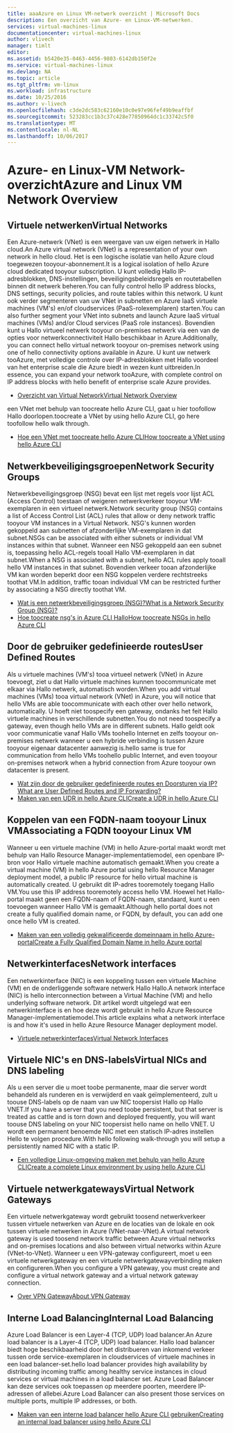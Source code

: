 ```yaml
---
title: aaaAzure en Linux VM-netwerk overzicht | Microsoft Docs
description: Een overzicht van Azure- en Linux-VM-netwerken.
services: virtual-machines-linux
documentationcenter: virtual-machines-linux
author: vlivech
manager: timlt
editor: 
ms.assetid: b5420e35-0463-4456-9803-6142db150f2e
ms.service: virtual-machines-linux
ms.devlang: NA
ms.topic: article
ms.tgt_pltfrm: vm-linux
ms.workload: infrastructure
ms.date: 10/25/2016
ms.author: v-livech
ms.openlocfilehash: c3de2dc583c62160e10c0e97e96fef49b9eaffbf
ms.sourcegitcommit: 523283cc1b3c37c428e77850964dc1c33742c5f0
ms.translationtype: MT
ms.contentlocale: nl-NL
ms.lasthandoff: 10/06/2017
---
```

# <a name="azure-and-linux-vm-network-overview"></a><span data-ttu-id="d94ed-103">Azure- en Linux-VM Network-overzicht</span><span class="sxs-lookup"><span data-stu-id="d94ed-103">Azure and Linux VM Network Overview</span></span>
## <a name="virtual-networks"></a><span data-ttu-id="d94ed-104">Virtuele netwerken</span><span class="sxs-lookup"><span data-stu-id="d94ed-104">Virtual Networks</span></span>
<span data-ttu-id="d94ed-105">Een Azure-netwerk (VNet) is een weergave van uw eigen netwerk in Hallo cloud.</span><span class="sxs-lookup"><span data-stu-id="d94ed-105">An Azure virtual network (VNet) is a representation of your own network in hello cloud.</span></span> <span data-ttu-id="d94ed-106">Het is een logische isolatie van hello Azure cloud toegewezen tooyour-abonnement.</span><span class="sxs-lookup"><span data-stu-id="d94ed-106">It is a logical isolation of hello Azure cloud dedicated tooyour subscription.</span></span> <span data-ttu-id="d94ed-107">U kunt volledig Hallo IP-adresblokken, DNS-instellingen, beveiligingsbeleidsregels en routetabellen binnen dit netwerk beheren.</span><span class="sxs-lookup"><span data-stu-id="d94ed-107">You can fully control hello IP address blocks, DNS settings, security policies, and route tables within this network.</span></span> <span data-ttu-id="d94ed-108">U kunt ook verder segmenteren van uw VNet in subnetten en Azure IaaS virtuele machines (VM's) en/of cloudservices (PaaS-rolexemplaren) starten.</span><span class="sxs-lookup"><span data-stu-id="d94ed-108">You can also further segment your VNet into subnets and launch Azure IaaS virtual machines (VMs) and/or Cloud services (PaaS role instances).</span></span> <span data-ttu-id="d94ed-109">Bovendien kunt u Hallo virtueel netwerk tooyour on-premises netwerk via een van de opties voor netwerkconnectiviteit Hallo beschikbaar in Azure.</span><span class="sxs-lookup"><span data-stu-id="d94ed-109">Additionally, you can connect hello virtual network tooyour on-premises network using one of hello connectivity options available in Azure.</span></span> <span data-ttu-id="d94ed-110">U kunt uw netwerk tooAzure, met volledige controle over IP-adresblokken met Hallo voordeel van het enterprise scale die Azure biedt in wezen kunt uitbreiden.</span><span class="sxs-lookup"><span data-stu-id="d94ed-110">In essence, you can expand your network tooAzure, with complete control on IP address blocks with hello benefit of enterprise scale Azure provides.</span></span>

* [<span data-ttu-id="d94ed-111">Overzicht van Virtual Network</span><span class="sxs-lookup"><span data-stu-id="d94ed-111">Virtual Network Overview</span></span>](../../virtual-network/virtual-networks-overview.md)

<span data-ttu-id="d94ed-112">een VNet met behulp van toocreate hello Azure CLI, gaat u hier toofollow Hallo doorlopen.</span><span class="sxs-lookup"><span data-stu-id="d94ed-112">toocreate a VNet by using hello Azure CLI, go here toofollow hello walk through.</span></span>

* [<span data-ttu-id="d94ed-113">Hoe een VNet met toocreate hello Azure CLI</span><span class="sxs-lookup"><span data-stu-id="d94ed-113">How toocreate a VNet using hello Azure CLI</span></span>](../../virtual-network/virtual-networks-create-vnet-arm-cli.md)

## <a name="network-security-groups"></a><span data-ttu-id="d94ed-114">Netwerkbeveiligingsgroepen</span><span class="sxs-lookup"><span data-stu-id="d94ed-114">Network Security Groups</span></span>
<span data-ttu-id="d94ed-115">Netwerkbeveiligingsgroep (NSG) bevat een lijst met regels voor lijst ACL (Access Control) toestaan of weigeren netwerkverkeer tooyour VM-exemplaren in een virtueel netwerk.</span><span class="sxs-lookup"><span data-stu-id="d94ed-115">Network security group (NSG) contains a list of Access Control List (ACL) rules that allow or deny network traffic tooyour VM instances in a Virtual Network.</span></span> <span data-ttu-id="d94ed-116">NSG's kunnen worden gekoppeld aan subnetten of afzonderlijke VM-exemplaren in dat subnet.</span><span class="sxs-lookup"><span data-stu-id="d94ed-116">NSGs can be associated with either subnets or individual VM instances within that subnet.</span></span> <span data-ttu-id="d94ed-117">Wanneer een NSG gekoppeld aan een subnet is, toepassing hello ACL-regels tooall Hallo VM-exemplaren in dat subnet.</span><span class="sxs-lookup"><span data-stu-id="d94ed-117">When a NSG is associated with a subnet, hello ACL rules apply tooall hello VM instances in that subnet.</span></span> <span data-ttu-id="d94ed-118">Bovendien verkeer tooan afzonderlijke VM kan worden beperkt door een NSG koppelen verdere rechtstreeks toothat VM.</span><span class="sxs-lookup"><span data-stu-id="d94ed-118">In addition, traffic tooan individual VM can be restricted further by associating a NSG directly toothat VM.</span></span>

* [<span data-ttu-id="d94ed-119">Wat is een netwerkbeveiligingsgroep (NSG)?</span><span class="sxs-lookup"><span data-stu-id="d94ed-119">What is a Network Security Group (NSG)?</span></span>](../../virtual-network/virtual-networks-nsg.md)
* [<span data-ttu-id="d94ed-120">Hoe toocreate nsg's in Azure CLI Hallo</span><span class="sxs-lookup"><span data-stu-id="d94ed-120">How toocreate NSGs in hello Azure CLI</span></span>](../../virtual-network/virtual-networks-create-nsg-arm-cli.md)

## <a name="user-defined-routes"></a><span data-ttu-id="d94ed-121">Door de gebruiker gedefinieerde routes</span><span class="sxs-lookup"><span data-stu-id="d94ed-121">User Defined Routes</span></span>
<span data-ttu-id="d94ed-122">Als u virtuele machines (VM's) tooa virtueel netwerk (VNet) in Azure toevoegt, ziet u dat Hallo virtuele machines kunnen toocommunicate met elkaar via Hallo netwerk, automatisch worden.</span><span class="sxs-lookup"><span data-stu-id="d94ed-122">When you add virtual machines (VMs) tooa virtual network (VNet) in Azure, you will notice that hello VMs are able toocommunicate with each other over hello network, automatically.</span></span> <span data-ttu-id="d94ed-123">U hoeft niet toospecify een gateway, ondanks het feit Hallo virtuele machines in verschillende subnetten.</span><span class="sxs-lookup"><span data-stu-id="d94ed-123">You do not need toospecify a gateway, even though hello VMs are in different subnets.</span></span> <span data-ttu-id="d94ed-124">Hallo geldt ook voor communicatie vanaf Hallo VMs toohello Internet en zelfs tooyour on-premises netwerk wanneer u een hybride verbinding is tussen Azure tooyour eigenaar datacenter aanwezig is.</span><span class="sxs-lookup"><span data-stu-id="d94ed-124">hello same is true for communication from hello VMs toohello public Internet, and even tooyour on-premises network when a hybrid connection from Azure tooyour own datacenter is present.</span></span>

* [<span data-ttu-id="d94ed-125">Wat zijn door de gebruiker gedefinieerde routes en Doorsturen via IP?</span><span class="sxs-lookup"><span data-stu-id="d94ed-125">What are User Defined Routes and IP Forwarding?</span></span>](../../virtual-network/virtual-networks-udr-overview.md)
* [<span data-ttu-id="d94ed-126">Maken van een UDR in hello Azure CLI</span><span class="sxs-lookup"><span data-stu-id="d94ed-126">Create a UDR in hello Azure CLI</span></span>](../../virtual-network/virtual-network-create-udr-arm-cli.md)

## <a name="associating-a-fqdn-tooyour-linux-vm"></a><span data-ttu-id="d94ed-127">Koppelen van een FQDN-naam tooyour Linux VM</span><span class="sxs-lookup"><span data-stu-id="d94ed-127">Associating a FQDN tooyour Linux VM</span></span>
<span data-ttu-id="d94ed-128">Wanneer u een virtuele machine (VM) in hello Azure-portal maakt wordt met behulp van Hallo Resource Manager-implementatiemodel, een openbare IP-bron voor Hallo virtuele machine automatisch gemaakt.</span><span class="sxs-lookup"><span data-stu-id="d94ed-128">When you create a virtual machine (VM) in hello Azure portal using hello Resource Manager deployment model, a public IP resource for hello virtual machine is automatically created.</span></span> <span data-ttu-id="d94ed-129">U gebruikt dit IP-adres tooremotely toegang Hallo VM.</span><span class="sxs-lookup"><span data-stu-id="d94ed-129">You use this IP address tooremotely access hello VM.</span></span> <span data-ttu-id="d94ed-130">Hoewel het Hallo-portal maakt geen een FQDN-naam of FQDN-naam, standaard, kunt u een toevoegen wanneer Hallo VM is gemaakt.</span><span class="sxs-lookup"><span data-stu-id="d94ed-130">Although hello portal does not create a fully qualified domain name, or FQDN, by default, you can add one once hello VM is created.</span></span>

* [<span data-ttu-id="d94ed-131">Maken van een volledig gekwalificeerde domeinnaam in hello Azure-portal</span><span class="sxs-lookup"><span data-stu-id="d94ed-131">Create a Fully Qualified Domain Name in hello Azure portal</span></span>](portal-create-fqdn.md?toc=%2fazure%2fvirtual-machines%2flinux%2ftoc.json)

## <a name="network-interfaces"></a><span data-ttu-id="d94ed-132">Netwerkinterfaces</span><span class="sxs-lookup"><span data-stu-id="d94ed-132">Network interfaces</span></span>
<span data-ttu-id="d94ed-133">Een netwerkinterface (NIC) is een koppeling tussen een virtuele Machine (VM) en de onderliggende software netwerk Hallo Hallo.</span><span class="sxs-lookup"><span data-stu-id="d94ed-133">A network interface (NIC) is hello interconnection between a Virtual Machine (VM) and hello underlying software network.</span></span> <span data-ttu-id="d94ed-134">Dit artikel wordt uitgelegd wat een netwerkinterface is en hoe deze wordt gebruikt in hello Azure Resource Manager-implementatiemodel.</span><span class="sxs-lookup"><span data-stu-id="d94ed-134">This article explains what a network interface is and how it's used in hello Azure Resource Manager deployment model.</span></span>

* [<span data-ttu-id="d94ed-135">Virtuele netwerkinterfaces</span><span class="sxs-lookup"><span data-stu-id="d94ed-135">Virtual Network Interfaces</span></span>](../../virtual-network/virtual-network-network-interface.md)

## <a name="virtual-nics-and-dns-labeling"></a><span data-ttu-id="d94ed-136">Virtuele NIC's en DNS-labels</span><span class="sxs-lookup"><span data-stu-id="d94ed-136">Virtual NICs and DNS labeling</span></span>
<span data-ttu-id="d94ed-137">Als u een server die u moet toobe permanente, maar die server wordt behandeld als runderen en is verwijderd en vaak geïmplementeerd, zult u toouse DNS-labels op de naam van uw NIC toopersist Hallo op Hallo VNET.</span><span class="sxs-lookup"><span data-stu-id="d94ed-137">If you have a server that you need toobe persistent, but that server is treated as cattle and is torn down and deployed frequently, you will want toouse DNS labeling on your NIC toopersist hello name on hello VNET.</span></span>  <span data-ttu-id="d94ed-138">U wordt een permanent benoemde NIC met een statisch IP-adres instellen Hello te volgen procedure.</span><span class="sxs-lookup"><span data-stu-id="d94ed-138">With hello following walk-through you will setup a persistently named NIC with a static IP.</span></span>

* [<span data-ttu-id="d94ed-139">Een volledige Linux-omgeving maken met behulp van hello Azure CLI</span><span class="sxs-lookup"><span data-stu-id="d94ed-139">Create a complete Linux environment by using hello Azure CLI</span></span>](create-cli-complete.md?toc=%2fazure%2fvirtual-machines%2flinux%2ftoc.json)

## <a name="virtual-network-gateways"></a><span data-ttu-id="d94ed-140">Virtuele netwerkgateways</span><span class="sxs-lookup"><span data-stu-id="d94ed-140">Virtual Network Gateways</span></span>
<span data-ttu-id="d94ed-141">Een virtuele netwerkgateway wordt gebruikt toosend netwerkverkeer tussen virtuele netwerken van Azure en de locaties van de lokale en ook tussen virtuele netwerken in Azure (VNet-naar-VNet).</span><span class="sxs-lookup"><span data-stu-id="d94ed-141">A virtual network gateway is used toosend network traffic between Azure virtual networks and on-premises locations and also between virtual networks within Azure (VNet-to-VNet).</span></span> <span data-ttu-id="d94ed-142">Wanneer u een VPN-gateway configureert, moet u een virtuele netwerkgateway en een virtuele netwerkgatewayverbinding maken en configureren.</span><span class="sxs-lookup"><span data-stu-id="d94ed-142">When you configure a VPN gateway, you must create and configure a virtual network gateway and a virtual network gateway connection.</span></span>

* [<span data-ttu-id="d94ed-143">Over VPN Gateway</span><span class="sxs-lookup"><span data-stu-id="d94ed-143">About VPN Gateway</span></span>](../../vpn-gateway/vpn-gateway-about-vpngateways.md)

## <a name="internal-load-balancing"></a><span data-ttu-id="d94ed-144">Interne Load Balancing</span><span class="sxs-lookup"><span data-stu-id="d94ed-144">Internal Load Balancing</span></span>
<span data-ttu-id="d94ed-145">Azure Load Balancer is een Layer-4 (TCP, UDP) load balancer.</span><span class="sxs-lookup"><span data-stu-id="d94ed-145">An Azure load balancer is a Layer-4 (TCP, UDP) load balancer.</span></span> <span data-ttu-id="d94ed-146">Hallo load balancer biedt hoge beschikbaarheid door het distribueren van inkomend verkeer tussen orde service-exemplaren in cloudservices of virtuele machines in een load balancer-set.</span><span class="sxs-lookup"><span data-stu-id="d94ed-146">hello load balancer provides high availability by distributing incoming traffic among healthy service instances in cloud services or virtual machines in a load balancer set.</span></span> <span data-ttu-id="d94ed-147">Azure Load Balancer kan deze services ook toepassen op meerdere poorten, meerdere IP-adressen of allebei.</span><span class="sxs-lookup"><span data-stu-id="d94ed-147">Azure Load Balancer can also present those services on multiple ports, multiple IP addresses, or both.</span></span>

* [<span data-ttu-id="d94ed-148">Maken van een interne load balancer hello Azure CLI gebruiken</span><span class="sxs-lookup"><span data-stu-id="d94ed-148">Creating an internal load balancer using hello Azure CLI</span></span>](../../load-balancer/load-balancer-get-started-internet-arm-cli.md)

